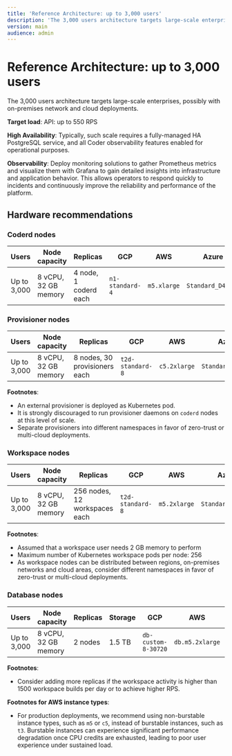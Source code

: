 ```yaml
---
title: 'Reference Architecture: up to 3,000 users'
description: 'The 3,000 users architecture targets large-scale enterprises, possibly with'
version: main
audience: admin
---
```

# Reference Architecture: up to 3,000 users

The 3,000 users architecture targets large-scale enterprises, possibly with
on-premises network and cloud deployments.

**Target load**: API: up to 550 RPS

**High Availability**: Typically, such scale requires a fully-managed HA
PostgreSQL service, and all Coder observability features enabled for operational
purposes.

**Observability**: Deploy monitoring solutions to gather Prometheus metrics and
visualize them with Grafana to gain detailed insights into infrastructure and
application behavior. This allows operators to respond quickly to incidents and
continuously improve the reliability and performance of the platform.

## Hardware recommendations

### Coderd nodes

| Users       | Node capacity        | Replicas              | GCP             | AWS         | Azure             |
|-------------|----------------------|-----------------------|-----------------|-------------|-------------------|
| Up to 3,000 | 8 vCPU, 32 GB memory | 4 node, 1 coderd each | `n1-standard-4` | `m5.xlarge` | `Standard_D4s_v3` |

### Provisioner nodes

| Users       | Node capacity        | Replicas                      | GCP              | AWS          | Azure             |
|-------------|----------------------|-------------------------------|------------------|--------------|-------------------|
| Up to 3,000 | 8 vCPU, 32 GB memory | 8 nodes, 30 provisioners each | `t2d-standard-8` | `c5.2xlarge` | `Standard_D8s_v3` |

**Footnotes**:

- An external provisioner is deployed as Kubernetes pod.
- It is strongly discouraged to run provisioner daemons on `coderd` nodes at
  this level of scale.
- Separate provisioners into different namespaces in favor of zero-trust or
  multi-cloud deployments.

### Workspace nodes

| Users       | Node capacity        | Replicas                      | GCP              | AWS          | Azure             |
|-------------|----------------------|-------------------------------|------------------|--------------|-------------------|
| Up to 3,000 | 8 vCPU, 32 GB memory | 256 nodes, 12 workspaces each | `t2d-standard-8` | `m5.2xlarge` | `Standard_D8s_v3` |

**Footnotes**:

- Assumed that a workspace user needs 2 GB memory to perform
- Maximum number of Kubernetes workspace pods per node: 256
- As workspace nodes can be distributed between regions, on-premises networks
  and cloud areas, consider different namespaces in favor of zero-trust or
  multi-cloud deployments.

### Database nodes

| Users       | Node capacity        | Replicas | Storage | GCP                 | AWS             | Azure             |
|-------------|----------------------|----------|---------|---------------------|-----------------|-------------------|
| Up to 3,000 | 8 vCPU, 32 GB memory | 2 nodes  | 1.5 TB  | `db-custom-8-30720` | `db.m5.2xlarge` | `Standard_D8s_v3` |

**Footnotes**:

- Consider adding more replicas if the workspace activity is higher than 1500
  workspace builds per day or to achieve higher RPS.

**Footnotes for AWS instance types**:

- For production deployments, we recommend using non-burstable instance types,
  such as `m5` or `c5`, instead of burstable instances, such as `t3`.
  Burstable instances can experience significant performance degradation once
  CPU credits are exhausted, leading to poor user experience under sustained load.
